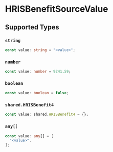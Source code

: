 # HRISBenefitSourceValue


## Supported Types

### `string`

```typescript
const value: string = "<value>";
```

### `number`

```typescript
const value: number = 9241.59;
```

### `boolean`

```typescript
const value: boolean = false;
```

### `shared.HRISBenefit4`

```typescript
const value: shared.HRISBenefit4 = {};
```

### `any[]`

```typescript
const value: any[] = [
  "<value>",
];
```

